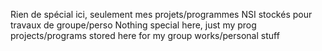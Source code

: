 Rien de spécial ici, seulement mes projets/programmes NSI stockés pour travaux de groupe/perso
Nothing special here, just my prog projects/programs stored here for my group works/personal stuff
